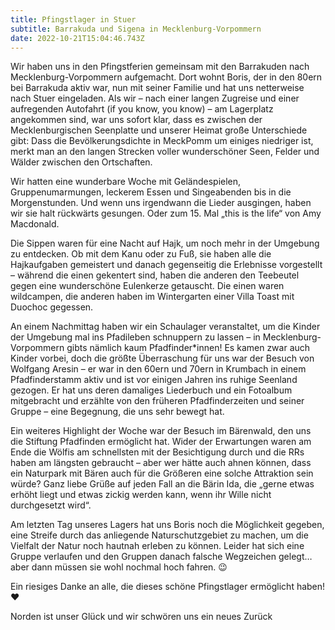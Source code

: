 ```yaml
---
title: Pfingstlager in Stuer
subtitle: Barrakuda und Sigena in Mecklenburg-Vorpommern
date: 2022-10-21T15:04:46.743Z
---
```

Wir haben uns in den Pfingstferien gemeinsam mit den Barrakuden nach Mecklenburg-Vorpommern aufgemacht. Dort wohnt Boris, der in den 80ern bei Barrakuda aktiv war, nun mit seiner Familie und hat uns netterweise nach Stuer eingeladen. Als wir – nach einer langen Zugreise und einer aufregenden Autofahrt (if you know, you know) – am Lagerplatz angekommen sind, war uns sofort klar, dass es zwischen der Mecklenburgischen Seenplatte und unserer Heimat große Unterschiede gibt: Dass die Bevölkerungsdichte in MeckPomm um einiges niedriger ist, merkt man an den langen Strecken voller wunderschöner Seen, Felder und Wälder zwischen den Ortschaften. 

Wir hatten eine wunderbare Woche mit Geländespielen, Gruppenumarmungen, leckerem Essen und Singeabenden bis in die Morgenstunden. Und wenn uns irgendwann die Lieder ausgingen, haben wir sie halt rückwärts gesungen. Oder zum 15. Mal „this is the life“ von Amy Macdonald.

Die Sippen waren für eine Nacht auf Hajk, um noch mehr in der Umgebung zu entdecken. Ob mit dem Kanu oder zu Fuß, sie haben alle die Hajkaufgaben gemeistert und danach gegenseitig die Erlebnisse vorgestellt – während die einen gekentert sind, haben die anderen den Teebeutel gegen eine wunderschöne Eulenkerze getauscht. Die einen waren wildcampen, die anderen haben im Wintergarten einer Villa Toast mit Duochoc gegessen. 

An einem Nachmittag haben wir ein Schaulager veranstaltet, um die Kinder der Umgebung mal ins Pfadileben schnuppern zu lassen – in Mecklenburg-Vorpommern gibts nämlich kaum Pfadfinder*innen! Es kamen zwar auch Kinder vorbei, doch die größte Überraschung für uns war der Besuch von Wolfgang Aresin – er war in den 60ern und 70ern in Krumbach in einem Pfadfinderstamm aktiv und ist vor einigen Jahren ins ruhige Seenland gezogen. Er hat uns deren damaliges Liederbuch und ein Fotoalbum mitgebracht und erzählte von den früheren Pfadfinderzeiten und seiner Gruppe – eine Begegnung, die uns sehr bewegt hat.

Ein weiteres Highlight der Woche war der Besuch im Bärenwald, den uns die Stiftung Pfadfinden ermöglicht hat. Wider der Erwartungen waren am Ende die Wölfis am schnellsten mit der Besichtigung durch und die RRs haben am längsten gebraucht – aber wer hätte auch ahnen können, dass ein Naturpark mit Bären auch für die Größeren eine solche Attraktion sein würde? Ganz liebe Grüße auf jeden Fall an die Bärin Ida, die „gerne etwas erhöht liegt und etwas zickig werden kann, wenn ihr Wille nicht durchgesetzt wird“. 

Am letzten Tag unseres Lagers hat uns Boris noch die Möglichkeit gegeben, eine Streife durch das anliegende Naturschutzgebiet zu machen, um die Vielfalt der Natur noch hautnah erleben zu können. Leider hat sich eine Gruppe verlaufen und den Gruppen danach falsche Wegzeichen gelegt… aber dann müssen sie wohl nochmal hoch fahren. 😉 

Ein riesiges Danke an alle, die dieses schöne Pfingstlager ermöglicht haben! ❤️ 

Norden ist unser Glück und wir schwören uns ein neues Zurück